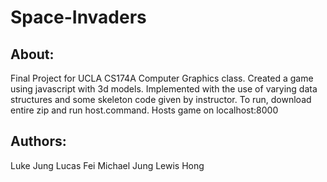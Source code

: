 # Space-Invaders

## About:
Final Project for UCLA CS174A Computer Graphics class.  Created a game using javascript with 3d models.  Implemented with the use of varying data structures and some skeleton code given by instructor.  To run, download entire zip and run host.command.  Hosts game on localhost:8000

## Authors:
Luke Jung
Lucas Fei
Michael Jung
Lewis Hong

